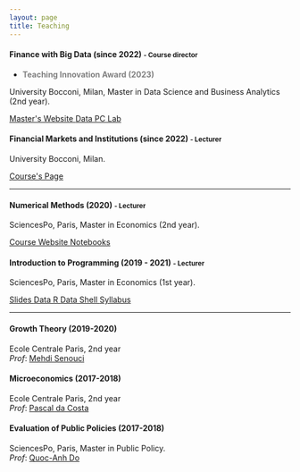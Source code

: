 ```yaml
---
layout: page
title: Teaching
---
```


#### Finance with Big Data (since 2022) <small class="text-muted"> - Course director </small>
* <span style="color: gray;"> **Teaching Innovation Award (2023)** </span>
  
University Bocconi, Milan, Master in Data Science and Business Analytics (2nd year).   

<a href="https://www.unibocconi.eu/wps/wcm/connect/bocconi/sitopubblico_en/navigation+tree/home/programs/master+of+science/data+science+and+business+analytics/" class = "btn btn-outline-warning btn-sm" role = "button"> Master's Website </a> <a href="https://www.dropbox.com/s/jpx7eqcvriecd8o/Data_PCLab1_Stock.csv?dl=0" class="btn btn-outline-success btn-sm" role = "button"> Data PC Lab </a>

#### Financial Markets and Institutions (since 2022) <small class="text-muted"> - Lecturer </small>

University Bocconi, Milan.   

<a href="https://didattica.unibocconi.it/ts/tsn_anteprima.php?cod_ins=30006&anno=2022&IdPag=6621#classe32" class = "btn btn-outline-warning btn-sm" role = "button"> Course's Page </a> 



------------------------------------------------------------------------------------------------------------------------

#### Numerical Methods (2020) <small class="text-muted"> - Lecturer </small>

SciencesPo, Paris, Master in Economics (2nd year).   

<a href="https://scpo-compecon.github.io/CoursePack/" class = "btn btn-outline-warning btn-sm" role = "button"> Course Website </a>
<a href="https://github.com/CMS27/CoursePack" class = "btn btn-outline-success btn-sm" role = "button"> Notebooks </a>

#### Introduction to Programming (2019 - 2021) <small class="text-muted"> - Lecturer </small>

SciencesPo, Paris, Master in Economics (1st year).    

<a href="https://github.com/CMS27/IP2019/tree/master/Lectures" class = "btn btn-outline-warning btn-sm" role = "button"> Slides </a> <a href="https://github.com/CMS27/IP2019/tree/master/R/r-novice-inflammation-data/data" class = "btn btn-outline-success btn-sm" role = "button"> Data R </a> <a href="http://swcarpentry.github.io/shell-novice/data/data-shell.zip" class="btn btn-outline-success btn-sm" role = "button"> Data Shell </a>  <a href="https://www.sciencespo.fr/ecole-doctorale/sites/sciencespo.fr.ecole-doctorale/files/Programming_Course_C-Mazet.pdf" class = "btn btn-outline-danger btn-sm" role = "button"> Syllabus </a> 

<!--- <> <a href="https://github.com/CMS27/IP2019/blob/master/data-shell/hidden_sol/solutions_ex_UNIX_shell.sh" class = "btn btn-outline-danger btn-sm" role = "button"> Shell Solutions </a>
--> 

------------------------------------------------------------------------------------------------------------------------

#### Growth Theory (2019-2020) 

Ecole Centrale Paris, 2nd year  
_Prof_: [Mehdi Senouci](https://ideas.repec.org/f/pse343.html)

#### Microeconomics (2017-2018) 

Ecole Centrale Paris, 2nd year  
_Prof_: [Pascal da Costa](https://scholar.google.fr/citations?user=TVsjYcRrvDEC&hl=fr)

#### Evaluation of Public Policies (2017-2018) 

SciencesPo, Paris, Master in Public Policy.   
_Prof_: [Quoc-Anh Do](https://sites.google.com/site/qaquocanhdo/)
